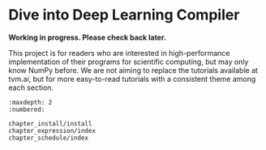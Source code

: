 Dive into Deep Learning Compiler
================================

**Working in progress. Please check back later.**

This project is for readers who are interested in high-performance
implementation of their programs for scientific computing, but may only know
NumPy before. We are not aiming to replace the tutorials available at tvm.ai,
but for more easy-to-read tutorials with a consistent theme among each
section.

```toc
:maxdepth: 2
:numbered:

chapter_install/install
chapter_expression/index
chapter_schedule/index
```
